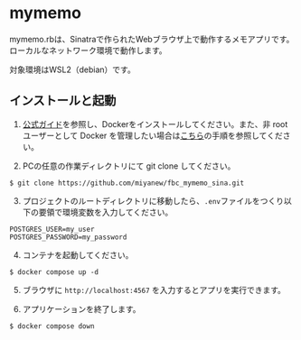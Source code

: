 # mymemo

mymemo.rbは、Sinatraで作られたWebブラウザ上で動作するメモアプリです。ローカルなネットワーク環境で動作します。

対象環境はWSL2（debian）です。

## インストールと起動

1. [公式ガイド](https://docs.docker.com/engine/install/debian/#install-using-the-convenience-script)を参照し、Dockerをインストールしてください。また、非 root ユーザーとして Docker を管理したい場合は[こちら](https://docs.docker.com/engine/install/linux-postinstall/#manage-docker-as-a-non-root-user)の手順を参照してください。

2. PCの任意の作業ディレクトリにて git clone してください。
```
$ git clone https://github.com/miyanew/fbc_mymemo_sina.git
```

3. プロジェクトのルートディレクトリに移動したら、`.env`ファイルをつくり以下の要領で環境変数を入力してください。

```
POSTGRES_USER=my_user
POSTGRES_PASSWORD=my_password
```

4. コンテナを起動してください。

```
$ docker compose up -d
```

5. ブラウザに `http://localhost:4567` を入力するとアプリを実行できます。

6. アプリケーションを終了します。
```
$ docker compose down
```